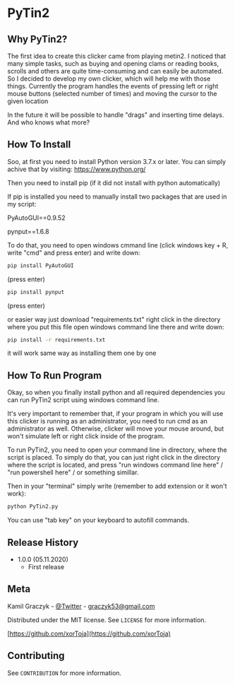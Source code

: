 # PyTin2

## Why PyTin2?

The first idea to create this clicker came from playing metin2. 
I noticed that many simple tasks, such as buying and opening clams or
reading books, scrolls and others are quite time-consuming and can 
easily be automated. So I decided to develop my own clicker, which will
help me with those things. 
Currently the program handles the events of pressing left or right mouse buttons
(selected number of times) and moving the cursor to the given location

In the future it will be possible to handle "drags" and inserting time delays.
And who knows what more?

## How To Install

Soo, at first you need to install Python version 3.7.x or later. 
You can simply achive that by visiting: https://www.python.org/

Then you need to install pip (if it did not install with python automatically)

If pip is installed you need to manually install two packages that are used in 
my script: 

PyAutoGUI==0.9.52

pynput==1.6.8


To do that, you need to open windows cmmand line
 (click windows key + R, write "cmd" and press enter)
and write down:

```sh
pip install PyAutoGUI 
```
(press enter)

```sh
pip install pynput 
```
(press enter)

or easier way just download "requirements.txt"
right click in the directory where you put this file
open windows command line there and write down:

```sh
pip install -r requirements.txt 
```

it will work same way as installing them one by one


## How To Run Program


Okay, so when you finally install python and all required dependencies
you can run PyTin2 script using windows command line.

It's very important to remember that, if your program in which you will use
this clicker is running as an administrator, you need to run cmd as an administrator
as well. Otherwise, clicker will move your mouse around, but won't simulate left or right click
inside of the program.

To run PyTin2, you need to open your command line in directory, where the script is placed.
To simply do that, you can just right click in the directory where the script is located, and press
"run windows command line here" / "run powershell here" / or something simillar.

Then in your "terminal" simply write (remember to add extension or it won't work):

```sh
python PyTin2.py 
```

You can use "tab key" on your keyboard to autofill commands.

## Release History

* 1.0.0 (05.11.2020)
    * First release

## Meta

Kamil Graczyk - [@Twitter](https://twitter.com/xor_toja) - graczyk53@gmail.com

Distributed under the MIT license. See ``LICENSE`` for more information.

[https://github.com/xorToja](https://github.com/xorToja)

## Contributing

See ``CONTRIBUTION`` for more information.
